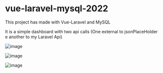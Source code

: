 # vue-laravel-mysql-2022

This project has made with Vue-Laravel and MySQL

It is a simple dashboard with two api calls (One external to jsonPlaceHolder e another to my Laravel Api)

![image](https://user-images.githubusercontent.com/11055113/202695747-9d8ab4f6-7e4d-41cf-8af7-c9ce7085c0ee.png)

![image](https://user-images.githubusercontent.com/11055113/202695779-8cb9298d-1cd9-47f5-9c5a-8004be678e29.png)

![image](https://user-images.githubusercontent.com/11055113/202695814-acf4650f-2232-45ff-9508-d544bcf07733.png)
